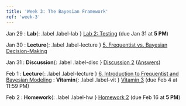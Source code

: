 ```yaml
---
title: 'Week 3: The Bayesian Framework'
ref: 'week-3'
---
```


Jan 29
: **Lab**{: .label .label-lab } [Lab 2: Testing](https://data102.datahub.berkeley.edu/hub/user-redirect/git-pull?repo=https%3A%2F%2Fgithub.com%2Fds-102%2Fsp24-materials&urlpath=lab%2Ftree%2Fsp24-materials%2Flab%2Flab02%2Flab02.ipynb&branch=main) (due Jan 31 at **5 PM**)

Jan 30
: **Lecture**{: .label .label-lecture } [5. Frequentist vs. Bayesian Decision-Making](lecture/lec05)

Jan 31
: **Discussion**{: .label .label-disc } [Discussion 2](https://drive.google.com/file/d/13-AnTTaff83boCdlCUomUCGzvVzWtgAw/view?usp=sharing) ([Answers](https://drive.google.com/file/d/1mH9qFOBvOzZIGGg9O-O9B0dS1pav1SEt/view?usp=sharing))

Feb 1
: **Lecture**{: .label .label-lecture } [6. Introduction to Frequentist and Bayesian Modeling](lecture/lec06)
: **Vitamin**{: .label .label-vit } [Vitamin 3](https://www.gradescope.com/courses/711377/assignments/4041475) (due Feb 4 at 11:59 PM)

Feb 2
: **Homework**{: .label .label-hw } [Homework 2](https://data102.datahub.berkeley.edu/hub/user-redirect/git-pull?repo=https%3A%2F%2Fgithub.com%2Fds-102%2Fsp24-materials&urlpath=lab%2Ftree%2Fsp24-materials%2Fhw%2Fhw2%2Fhw2.pdf&branch=main) (due Feb 16 at **5 PM**)
